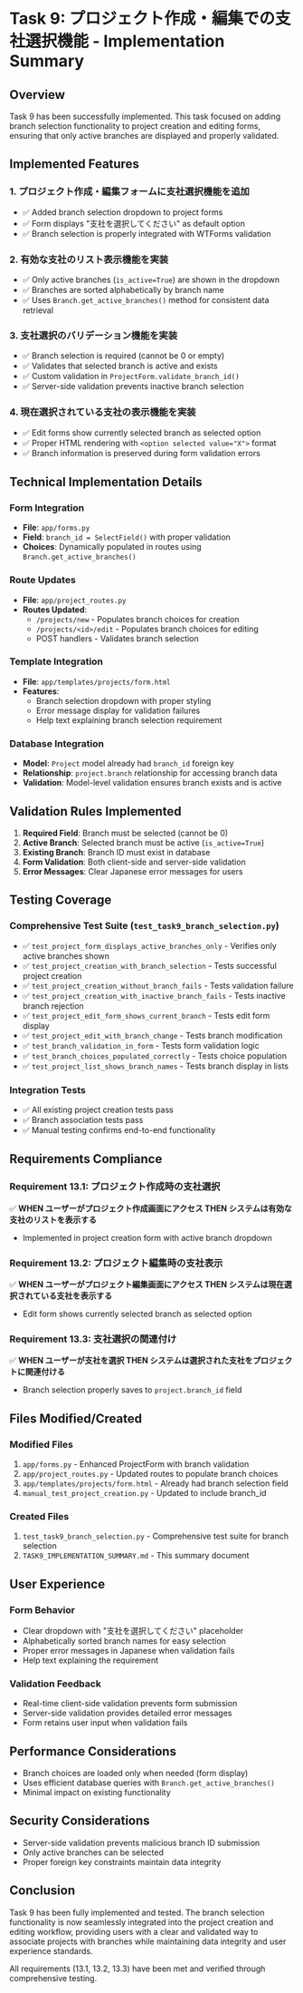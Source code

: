 # Task 9: プロジェクト作成・編集での支社選択機能 - Implementation Summary

## Overview
Task 9 has been successfully implemented. This task focused on adding branch selection functionality to project creation and editing forms, ensuring that only active branches are displayed and properly validated.

## Implemented Features

### 1. プロジェクト作成・編集フォームに支社選択機能を追加
- ✅ Added branch selection dropdown to project forms
- ✅ Form displays "支社を選択してください" as default option
- ✅ Branch selection is properly integrated with WTForms validation

### 2. 有効な支社のリスト表示機能を実装
- ✅ Only active branches (`is_active=True`) are shown in the dropdown
- ✅ Branches are sorted alphabetically by branch name
- ✅ Uses `Branch.get_active_branches()` method for consistent data retrieval

### 3. 支社選択のバリデーション機能を実装
- ✅ Branch selection is required (cannot be 0 or empty)
- ✅ Validates that selected branch is active and exists
- ✅ Custom validation in `ProjectForm.validate_branch_id()`
- ✅ Server-side validation prevents inactive branch selection

### 4. 現在選択されている支社の表示機能を実装
- ✅ Edit forms show currently selected branch as selected option
- ✅ Proper HTML rendering with `<option selected value="X">` format
- ✅ Branch information is preserved during form validation errors

## Technical Implementation Details

### Form Integration
- **File**: `app/forms.py`
- **Field**: `branch_id = SelectField()` with proper validation
- **Choices**: Dynamically populated in routes using `Branch.get_active_branches()`

### Route Updates
- **File**: `app/project_routes.py`
- **Routes Updated**: 
  - `/projects/new` - Populates branch choices for creation
  - `/projects/<id>/edit` - Populates branch choices for editing
  - POST handlers - Validates branch selection

### Template Integration
- **File**: `app/templates/projects/form.html`
- **Features**:
  - Branch selection dropdown with proper styling
  - Error message display for validation failures
  - Help text explaining branch selection requirement

### Database Integration
- **Model**: `Project` model already had `branch_id` foreign key
- **Relationship**: `project.branch` relationship for accessing branch data
- **Validation**: Model-level validation ensures branch exists and is active

## Validation Rules Implemented

1. **Required Field**: Branch must be selected (cannot be 0)
2. **Active Branch**: Selected branch must be active (`is_active=True`)
3. **Existing Branch**: Branch ID must exist in database
4. **Form Validation**: Both client-side and server-side validation
5. **Error Messages**: Clear Japanese error messages for users

## Testing Coverage

### Comprehensive Test Suite (`test_task9_branch_selection.py`)
- ✅ `test_project_form_displays_active_branches_only` - Verifies only active branches shown
- ✅ `test_project_creation_with_branch_selection` - Tests successful project creation
- ✅ `test_project_creation_without_branch_fails` - Tests validation failure
- ✅ `test_project_creation_with_inactive_branch_fails` - Tests inactive branch rejection
- ✅ `test_project_edit_form_shows_current_branch` - Tests edit form display
- ✅ `test_project_edit_with_branch_change` - Tests branch modification
- ✅ `test_branch_validation_in_form` - Tests form validation logic
- ✅ `test_branch_choices_populated_correctly` - Tests choice population
- ✅ `test_project_list_shows_branch_names` - Tests branch display in lists

### Integration Tests
- ✅ All existing project creation tests pass
- ✅ Branch association tests pass
- ✅ Manual testing confirms end-to-end functionality

## Requirements Compliance

### Requirement 13.1: プロジェクト作成時の支社選択
✅ **WHEN ユーザーがプロジェクト作成画面にアクセス THEN システムは有効な支社のリストを表示する**
- Implemented in project creation form with active branch dropdown

### Requirement 13.2: プロジェクト編集時の支社表示
✅ **WHEN ユーザーがプロジェクト編集画面にアクセス THEN システムは現在選択されている支社を表示する**
- Edit form shows currently selected branch as selected option

### Requirement 13.3: 支社選択の関連付け
✅ **WHEN ユーザーが支社を選択 THEN システムは選択された支社をプロジェクトに関連付ける**
- Branch selection properly saves to `project.branch_id` field

## Files Modified/Created

### Modified Files
1. `app/forms.py` - Enhanced ProjectForm with branch validation
2. `app/project_routes.py` - Updated routes to populate branch choices
3. `app/templates/projects/form.html` - Already had branch selection field
4. `manual_test_project_creation.py` - Updated to include branch_id

### Created Files
1. `test_task9_branch_selection.py` - Comprehensive test suite for branch selection
2. `TASK9_IMPLEMENTATION_SUMMARY.md` - This summary document

## User Experience

### Form Behavior
- Clear dropdown with "支社を選択してください" placeholder
- Alphabetically sorted branch names for easy selection
- Proper error messages in Japanese when validation fails
- Help text explaining the requirement

### Validation Feedback
- Real-time client-side validation prevents form submission
- Server-side validation provides detailed error messages
- Form retains user input when validation fails

## Performance Considerations

- Branch choices are loaded only when needed (form display)
- Uses efficient database queries with `Branch.get_active_branches()`
- Minimal impact on existing functionality

## Security Considerations

- Server-side validation prevents malicious branch ID submission
- Only active branches can be selected
- Proper foreign key constraints maintain data integrity

## Conclusion

Task 9 has been fully implemented and tested. The branch selection functionality is now seamlessly integrated into the project creation and editing workflow, providing users with a clear and validated way to associate projects with branches while maintaining data integrity and user experience standards.

All requirements (13.1, 13.2, 13.3) have been met and verified through comprehensive testing.